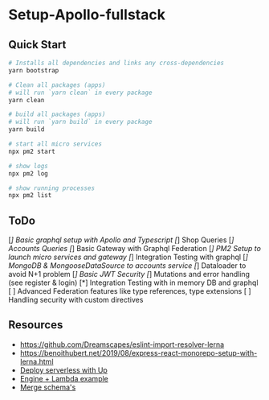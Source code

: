 # Setup-Apollo-fullstack

## Quick Start

```bash
# Installs all dependencies and links any cross-dependencies
yarn bootstrap

# Clean all packages (apps)
# will run `yarn clean` in every package
yarn clean

# build all packages (apps)
# will run `yarn build` in every package
yarn build

# start all micro services
npx pm2 start

# show logs
npx pm2 log

# show running processes
npx pm2 list
```

## ToDo

[*] Basic graphql setup with Apollo and Typescript
[*] Shop Queries
[*] Accounts Queries
[*] Basic Gateway with Graphql Federation
[*] PM2 Setup to launch micro services and gateway
[*] Integration Testing with graphql
[*] MongoDB & MongooseDataSource to accounts service
[*] Dataloader to avoid N+1 problem
[*] Basic JWT Security
[*] Mutations and error handling (see register & login)
[*] Integration Testing with in memory DB and graphql
[ ] Advanced Federation features like type references, type extensions
[ ] Handling security with custom directives

## Resources

- https://github.com/Dreamscapes/eslint-import-resolver-lerna
- https://benoithubert.net/2019/08/express-react-monorepo-setup-with-lerna.html
- [Deploy serverless with Up](https://github.com/apex/up)
- [Engine + Lambda example](https://github.com/jbaxleyiii/basic-up-engine-example)
- [Merge schema's](https://github.com/Urigo/merge-graphql-schemas)
